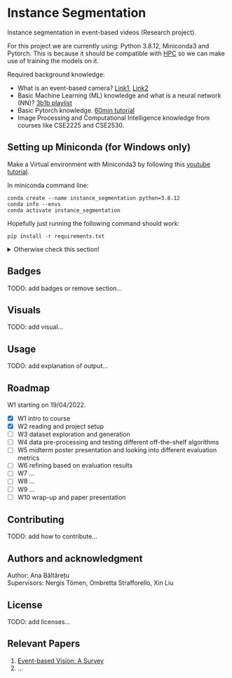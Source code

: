 # Instance Segmentation

Instance segmentation in event-based videos (Research project).

For this project we are currently using: Python 3.8.12, Miniconda3 and Pytorch. This is because it should be compatible with [HPC](https://gitlab.tudelft.nl/pattern-recognition-and-bioinformatics/wiki/-/wikis/HPC-quickstart-guide) so we can make use of training the models on it.

Required background knowledge:
- What is an event-based camera? [Link1](https://www.youtube.com/watch?v=MjX3z-6n3iA), [Link2](https://www.youtube.com/watch?v=6xOmo7Ikwzk&ab_channel=Sony)
- Basic Machine Learning (ML) knowledge and what is a neural network (NN)? [3b1b playlist](https://www.youtube.com/playlist?list=PLZHQObOWTQDNU6R1_67000Dx_ZCJB-3pi)
- Basic Pytorch knowledge. [60min tutorial](https://pytorch.org/tutorials/beginner/deep_learning_60min_blitz.html)
- Image Processing and Computational Intelligence knowledge from courses like CSE2225 and CSE2530.

## Setting up Miniconda (for Windows only)

Make a Virtual environment with Miniconda3 by following this [youtube tutorial](https://www.youtube.com/watch?v=1gtHso20YMQ&ab_channel=CharlBotha).

In miniconda command line:
```
conda create --name instance_segmentation python=3.8.12  
conda info --envs  
conda activate instance_segmentation  
```

Hopefully just running the following command should work:
```
pip install -r requirements.txt
```

<details>
  <summary>Otherwise check this section!</summary>
  


For Pytorch
```
conda install astunparse numpy ninja pyyaml mkl mkl-include setuptools cmake cffi typing_extensions future six requests dataclasses
conda install -c conda-forge libuv=1.39
pip3 install torch==1.8.1+cpu torchvision==0.9.1+cpu torchaudio===0.8.1 -f https://download.pytorch.org/whl/torch_stable.html
```


Data visualization:  
```
pip install tonic
pip install matplotlib
```

OpenCV:
```
python3.8 -m pip install opencv-python
```

```
pip install scikit-image
```

[comment]: <> (pip freeze > requirements.txt)
</details>





## Badges
TODO: add badges or remove section...

[comment]: <> (On some READMEs, you may see small images that convey metadata, such as whether or not all the tests are passing for the project. You can use Shields to add some to your README. Many services also have instructions for adding a badge.)

## Visuals
TODO: add visual...

[comment]: <> (Depending on what you are making, it can be a good idea to include screenshots or even a video &#40;you'll frequently see GIFs rather than actual videos&#41;. Tools like ttygif can help, but check out Asciinema for a more sophisticated method.)

## Usage
TODO: add explanation of output...

[comment]: <> (Use examples liberally, and show the expected output if you can. It's helpful to have inline the smallest example of usage that you can demonstrate, while providing links to more sophisticated examples if they are too long to reasonably include in the README.)

[comment]: <> (## Support)

[comment]: <> (Tell people where they can go to for help. It can be any combination of an issue tracker, a chat room, an email address, etc.)

## Roadmap
W1 starting on 19/04/2022.
- [x] W1 intro to course
- [x] W2 reading and project setup
- [ ] W3 dataset exploration and generation
- [ ] W4 data pre-processing and testing different off-the-shelf algorithms
- [ ] W5 midterm poster presentation and looking into different evaluation metrics
- [ ] W6 refining based on evaluation results
- [ ] W7 ...
- [ ] W8 ...
- [ ] W9 ...
- [ ] W10 wrap-up and paper presentation

## Contributing
TODO: add how to contribute...

[comment]: <> (State if you are open to contributions and what your requirements are for accepting them.)

[comment]: <> (For people who want to make changes to your project, it's helpful to have some documentation on how to get started. Perhaps there is a script that they should run or some environment variables that they need to set. Make these steps explicit. These instructions could also be useful to your future self.)

[comment]: <> (You can also document commands to lint the code or run tests. These steps help to ensure high code quality and reduce the likelihood that the changes inadvertently break something. Having instructions for running tests is especially helpful if it requires external setup, such as starting a Selenium server for testing in a browser.)

## Authors and acknowledgment
Author: Ana Băltărețu  
Supervisors: Nergis Tömen, Ombretta Strafforello, Xin Liu

## License
TODO: add licenses...

[comment]: <> (For open source projects, say how it is licensed.)

## Relevant Papers
1. [Event-based Vision: A Survey](https://arxiv.org/pdf/1904.08405.pdf)
2. ...